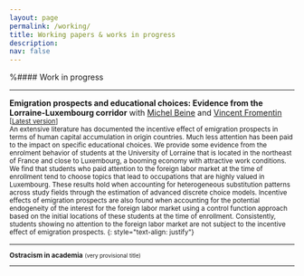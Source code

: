 ```yaml
---
layout: page
permalink: /working/
title: Working papers & works in progress
description:
nav: false
---
```


%#### Work in progress

* * *
**Emigration prospects and educational choices: Evidence from the Lorraine-Luxembourg corridor** with [Michel Beine](https://sites.google.com/site/michelbeineeconomics/home) and [Vincent Fromentin](https://sites.google.com/site/vfromentin/home)
<small>[[Latest version](/assets/pdf/EduLorraine.pdf)]  
An extensive literature has documented the incentive effect of emigration prospects in
terms of human capital accumulation in origin countries. Much less attention has been
paid to the impact on specific educational choices. We provide some evidence from the
enrolment behavior of students at the University of Lorraine that is located in the
northeast of France and close to Luxembourg, a booming economy with attractive work
conditions. We find that students who paid attention to the foreign labor market at
the time of enrollment tend to choose topics that lead to occupations that are highly
valued in Luxembourg. These results hold when accounting for heterogeneous substitution
patterns across study fields through the estimation of advanced discrete choice models.
Incentive effects of emigration prospects are also found when accounting for the potential
endogeneity of the interest for the foreign labor market using a control function approach
based on the initial locations of these students at the time of enrollment. Consistently,
students showing no attention to the foreign labor market are not subject to the incentive
effect of emigration prospects.
{: style="text-align: justify"}


* * *

**Ostracism in academia** <small>(very provisional title)


* * *

<br/><br/>

